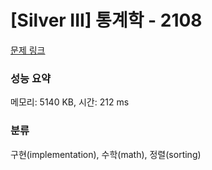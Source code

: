 # [Silver III] 통계학 - 2108 

[문제 링크](https://www.acmicpc.net/problem/2108) 

### 성능 요약

메모리: 5140 KB, 시간: 212 ms

### 분류

구현(implementation), 수학(math), 정렬(sorting)

